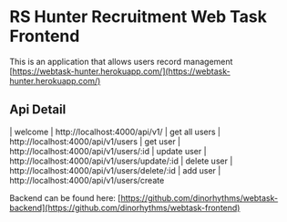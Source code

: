# RS Hunter Recruitment Web Task Frontend

This is an application that allows users record management
[https://webtask-hunter.herokuapp.com/](https://webtask-hunter.herokuapp.com/)

## Api Detail
| welcome | http://localhost:4000/api/v1/
| get all users |  http://localhost:4000/api/v1/users
| get user | http://localhost:4000/api/v1/users/:id
|  update user | http://localhost:4000/api/v1/users/update/:id
|  delete user | http://localhost:4000/api/v1/users/delete/:id
| add user | http://localhost:4000/api/v1/users/create


Backend can be found here: [https://github.com/dinorhythms/webtask-backend](https://github.com/dinorhythms/webtask-frontend)

